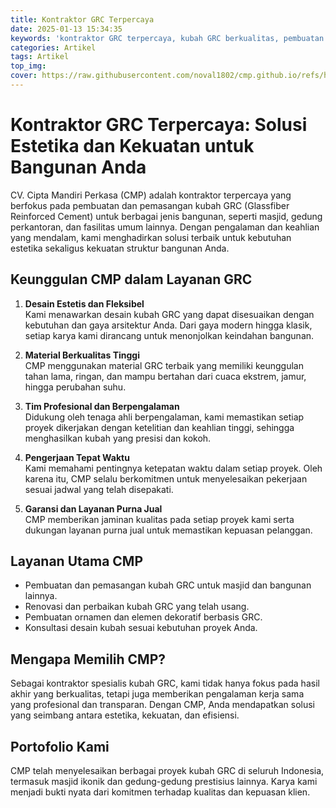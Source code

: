 ```yaml
---
title: Kontraktor GRC Terpercaya
date: 2025-01-13 15:34:35
keywords: 'kontraktor GRC terpercaya, kubah GRC berkualitas, pembuatan kubah GRC masjid, desain kubah GRC modern, kubah GRC tahan lama, renovasi kubah GRC, spesialis kubah GRC, jasa pemasangan kubah GRC, kontraktor kubah GRC Indonesia, pembuatan ornamen GRC, kubah GRC estetis, material GRC berkualitas, kubah GRC untuk gedung perkantoran, jasa kontraktor GRC profesional, layanan kubah GRC terbaik, konsultasi desain kubah GRC, elemen dekoratif berbasis GRC, pengerjaan kubah GRC tepat waktu, garansi kubah GRC, kontraktor kubah masjid terpercaya'
categories: Artikel
tags: Artikel
top_img:
cover: https://raw.githubusercontent.com/noval1802/cmp.github.io/refs/heads/main/asset/IMG_8997.jpg
---
```

# **Kontraktor GRC Terpercaya: Solusi Estetika dan Kekuatan untuk Bangunan Anda**

CV. Cipta Mandiri Perkasa (CMP) adalah kontraktor terpercaya yang berfokus pada pembuatan dan pemasangan kubah GRC (Glassfiber Reinforced Cement) untuk berbagai jenis bangunan, seperti masjid, gedung perkantoran, dan fasilitas umum lainnya. Dengan pengalaman dan keahlian yang mendalam, kami menghadirkan solusi terbaik untuk kebutuhan estetika sekaligus kekuatan struktur bangunan Anda.

## **Keunggulan CMP dalam Layanan GRC**
1. **Desain Estetis dan Fleksibel**  
   Kami menawarkan desain kubah GRC yang dapat disesuaikan dengan kebutuhan dan gaya arsitektur Anda. Dari gaya modern hingga klasik, setiap karya kami dirancang untuk menonjolkan keindahan bangunan.

2. **Material Berkualitas Tinggi**  
   CMP menggunakan material GRC terbaik yang memiliki keunggulan tahan lama, ringan, dan mampu bertahan dari cuaca ekstrem, jamur, hingga perubahan suhu.

3. **Tim Profesional dan Berpengalaman**  
   Didukung oleh tenaga ahli berpengalaman, kami memastikan setiap proyek dikerjakan dengan ketelitian dan keahlian tinggi, sehingga menghasilkan kubah yang presisi dan kokoh.

4. **Pengerjaan Tepat Waktu**  
   Kami memahami pentingnya ketepatan waktu dalam setiap proyek. Oleh karena itu, CMP selalu berkomitmen untuk menyelesaikan pekerjaan sesuai jadwal yang telah disepakati.

5. **Garansi dan Layanan Purna Jual**  
   CMP memberikan jaminan kualitas pada setiap proyek kami serta dukungan layanan purna jual untuk memastikan kepuasan pelanggan.

## **Layanan Utama CMP**
- Pembuatan dan pemasangan kubah GRC untuk masjid dan bangunan lainnya.  
- Renovasi dan perbaikan kubah GRC yang telah usang.  
- Pembuatan ornamen dan elemen dekoratif berbasis GRC.  
- Konsultasi desain kubah sesuai kebutuhan proyek Anda.

## **Mengapa Memilih CMP?**
Sebagai kontraktor spesialis kubah GRC, kami tidak hanya fokus pada hasil akhir yang berkualitas, tetapi juga memberikan pengalaman kerja sama yang profesional dan transparan. Dengan CMP, Anda mendapatkan solusi yang seimbang antara estetika, kekuatan, dan efisiensi.

## **Portofolio Kami**
CMP telah menyelesaikan berbagai proyek kubah GRC di seluruh Indonesia, termasuk masjid ikonik dan gedung-gedung prestisius lainnya. Karya kami menjadi bukti nyata dari komitmen terhadap kualitas dan kepuasan klien.
